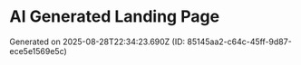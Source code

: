# AI Generated Landing Page

Generated on 2025-08-28T22:34:23.690Z (ID: 85145aa2-c64c-45ff-9d87-ece5e1569e5c)